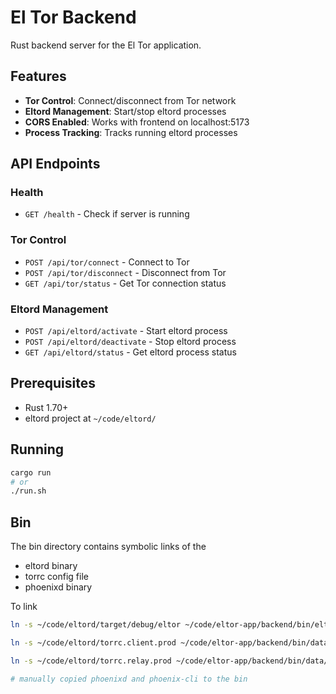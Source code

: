# El Tor Backend

Rust backend server for the El Tor application.

## Features

- **Tor Control**: Connect/disconnect from Tor network
- **Eltord Management**: Start/stop eltord processes
- **CORS Enabled**: Works with frontend on localhost:5173
- **Process Tracking**: Tracks running eltord processes

## API Endpoints

### Health
- `GET /health` - Check if server is running

### Tor Control
- `POST /api/tor/connect` - Connect to Tor
- `POST /api/tor/disconnect` - Disconnect from Tor  
- `GET /api/tor/status` - Get Tor connection status

### Eltord Management
- `POST /api/eltord/activate` - Start eltord process
- `POST /api/eltord/deactivate` - Stop eltord process
- `GET /api/eltord/status` - Get eltord process status

## Prerequisites

- Rust 1.70+
- eltord project at `~/code/eltord/`

## Running

```bash
cargo run
# or
./run.sh
```

## Bin
The bin directory contains symbolic links of the 
- eltord binary
- torrc config file
- phoenixd binary

To link
```sh
ln -s ~/code/eltord/target/debug/eltor ~/code/eltor-app/backend/bin/eltord

ln -s ~/code/eltord/torrc.client.prod ~/code/eltor-app/backend/bin/data/torrc

ln -s ~/code/eltord/torrc.relay.prod ~/code/eltor-app/backend/bin/data/torrc.relay

# manually copied phoenixd and phoenix-cli to the bin
```